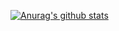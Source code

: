[![Anurag's github stats](https://github-readme-stats.vercel.app/api?username=RyosukeHashimotoGithub&count_private=true&show_icons=true&theme=tokyonight)](https://github.com/anuraghazra/github-readme-stats)
